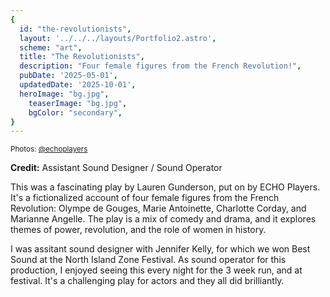 ```yaml
---
{
  id: "the-revolutionists",
  layout: '../../../layouts/Portfolio2.astro',
  scheme: "art",
  title: "The Revolutionists",
  description: "Four female figures from the French Revolution!",
  pubDate: '2025-05-01',
  updatedDate: '2025-10-01',
  heroImage: "bg.jpg",
	teaserImage: "bg.jpg",
	bgColor: "secondary",
}
---
```


<div class="reel">

</div>
<small>Photos: <a href="https://www.instagram.com/echoplayers/" target="_blank" ref="nofollow noopener">@echoplayers</a></small>

**Credit:** Assistant Sound Designer / Sound Operator

This was a fascinating play by Lauren Gunderson, put on by ECHO Players. It's a fictionalized account of four female figures from the French Revolution: Olympe de Gouges, Marie Antoinette, Charlotte Corday, and Marianne Angelle. The play is a mix of comedy and drama, and it explores themes of power, revolution, and the role of women in history.

I was assitant sound designer with Jennifer Kelly, for which we won Best Sound at the North Island Zone Festival. As sound operator for this production, I enjoyed seeing this every night for the 3 week run, and at festival. It's a challenging play for actors and they all did brilliantly.

